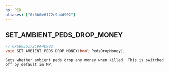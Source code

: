 ```yaml
---
ns: PED
aliases: ["0x6b0e6172c9a4d902"]
---
```

## SET_AMBIENT_PEDS_DROP_MONEY

```c
// 0x6B0E6172C9A4D902
void SET_AMBIENT_PEDS_DROP_MONEY(bool PedsDropMoney);
```

```
Sets whether ambient peds drop any money when killed. This is switched off by default in MP.
```
